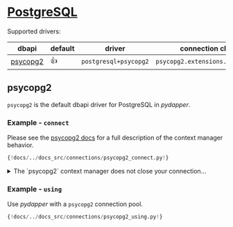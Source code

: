 # [PostgreSQL](https://www.postgresql.org)
Supported drivers:

| dbapi                                               | default    | driver                | connection class                 |
|-----------------------------------------------------|------------|-----------------------|----------------------------------|
| [psycopg2](https://www.psycopg.org/docs/usage.html) | :thumbsup: | `postgresql+psycopg2` | `psycopg2.extensions.connection` |

## psycopg2
`psycopg2` is the default dbapi driver for PostgreSQL in *pydapper*.

### Example - `connect`
Please see the [psycopg2 docs](https://www.psycopg.org/docs/usage.html#with-statement) for a full description of the
context manager behavior.  
```python
{!docs/../docs_src/connections/psycopg2_connect.py!}
```

<details>
<summary>The `psycopg2` context manager does not close your connection...</summary>

You must close it explicitly after exiting the context block:
```python
with connect("postgresql://pydapper:pydapper@localhost/pydapper") as commands:
    # do stuff

# connection is still open, lets close it
commands.connection.close()
```

</details>

### Example - `using`
Use *pydapper* with a `psycopg2` connection pool.
```python
{!docs/../docs_src/connections/psycopg2_using.py!}
```

